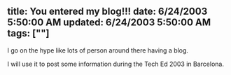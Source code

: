 title: You entered my blog!!!
date: 6/24/2003 5:50:00 AM
updated: 6/24/2003 5:50:00 AM
tags: [""]
---



I go on the hype like lots of person around there having a blog.

I will use it to post some information during the Tech Ed 2003 in 
Barcelona.
